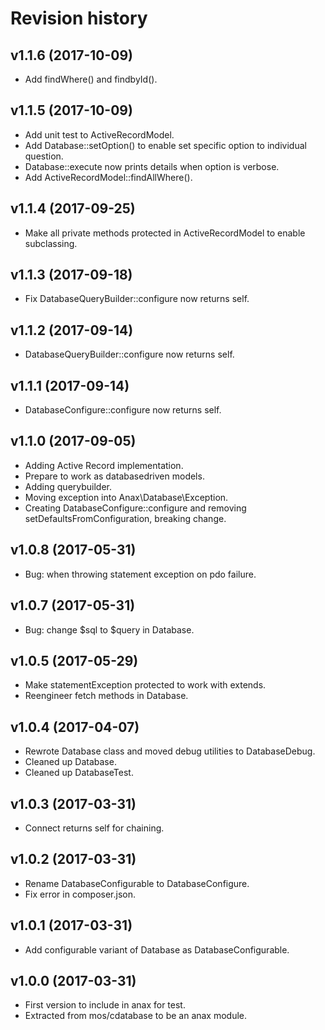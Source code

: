 Revision history
=================================


v1.1.6 (2017-10-09)
---------------------------------

* Add findWhere() and findbyId().


v1.1.5 (2017-10-09)
---------------------------------

* Add unit test to ActiveRecordModel.
* Add Database::setOption() to enable set specific option to individual question.
* Database::execute now prints details when option is verbose.
* Add ActiveRecordModel::findAllWhere().


v1.1.4 (2017-09-25)
---------------------------------

* Make all private methods protected in ActiveRecordModel to enable subclassing.


v1.1.3 (2017-09-18)
---------------------------------

* Fix DatabaseQueryBuilder::configure now returns self.


v1.1.2 (2017-09-14)
---------------------------------

* DatabaseQueryBuilder::configure now returns self.


v1.1.1 (2017-09-14)
---------------------------------

* DatabaseConfigure::configure now returns self.


v1.1.0 (2017-09-05)
---------------------------------

* Adding Active Record implementation.
* Prepare to work as databasedriven models.
* Adding querybuilder.
* Moving exception into Anax\Database\Exception.
* Creating DatabaseConfigure::configure and removing setDefaultsFromConfiguration, breaking change.


v1.0.8 (2017-05-31)
---------------------------------

* Bug: when throwing statement exception on pdo failure.


v1.0.7 (2017-05-31)
---------------------------------

* Bug: change $sql to $query in Database.


v1.0.5 (2017-05-29)
---------------------------------

* Make statementException protected to work with extends.
* Reengineer fetch methods in Database.


v1.0.4 (2017-04-07)
---------------------------------

* Rewrote Database class and moved debug utilities to DatabaseDebug.
* Cleaned up Database.
* Cleaned up DatabaseTest.


v1.0.3 (2017-03-31)
---------------------------------

* Connect returns self for chaining.


v1.0.2 (2017-03-31)
---------------------------------

* Rename DatabaseConfigurable to DatabaseConfigure.
* Fix error in composer.json.


v1.0.1 (2017-03-31)
---------------------------------

* Add configurable variant of Database as DatabaseConfigurable.


v1.0.0 (2017-03-31)
---------------------------------

* First version to include in anax for test.
* Extracted from mos/cdatabase to be an anax module.
